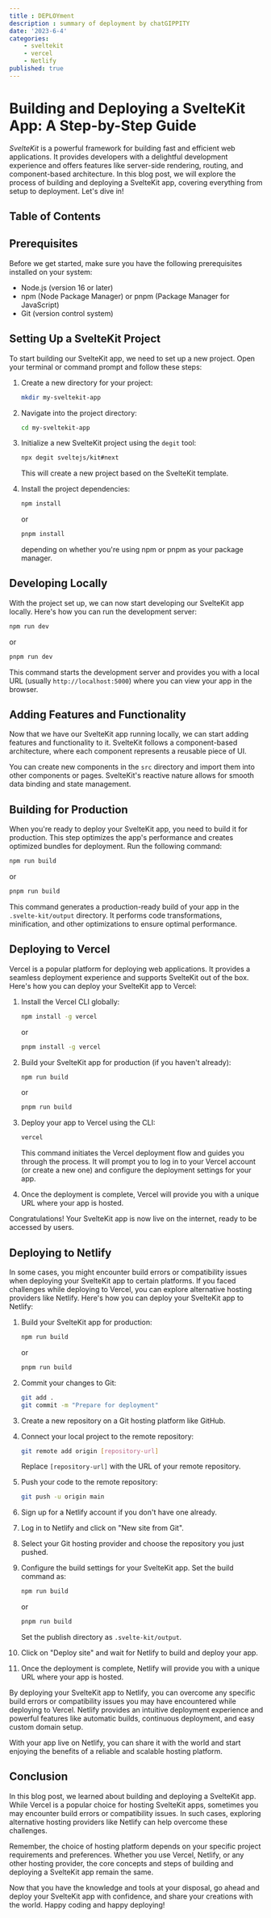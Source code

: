 ```yaml
---
title : DEPLOYment
description : summary of deployment by chatGIPPITY
date: '2023-6-4'
categories:
    - sveltekit
    - vercel
    - Netlify
published: true
---
```


# Building and Deploying a SvelteKit App: A Step-by-Step Guide

*SvelteKit* is a powerful framework for building fast and efficient web applications. It provides developers with a delightful development experience and offers features like server-side rendering, routing, and component-based architecture. In this blog post, we will explore the process of building and deploying a SvelteKit app, covering everything from setup to deployment. Let's dive in!

## Table of Contents

## Prerequisites

Before we get started, make sure you have the following prerequisites installed on your system:

- Node.js (version 16 or later)
- npm (Node Package Manager) or pnpm (Package Manager for JavaScript)
- Git (version control system)

## Setting Up a SvelteKit Project

To start building our SvelteKit app, we need to set up a new project. Open your terminal or command prompt and follow these steps:

1. Create a new directory for your project:

   ```bash
   mkdir my-sveltekit-app
   ```

2. Navigate into the project directory:

   ```bash
   cd my-sveltekit-app
   ```

3. Initialize a new SvelteKit project using the `degit` tool:

   ```bash
   npx degit sveltejs/kit#next
   ```

   This will create a new project based on the SvelteKit template.

4. Install the project dependencies:

   ```bash
   npm install
   ```

   or

   ```bash
   pnpm install
   ```

   depending on whether you're using npm or pnpm as your package manager.

## Developing Locally

With the project set up, we can now start developing our SvelteKit app locally. Here's how you can run the development server:

```bash
npm run dev
```

or

```bash
pnpm run dev
```

This command starts the development server and provides you with a local URL (usually `http://localhost:5000`) where you can view your app in the browser.

## Adding Features and Functionality

Now that we have our SvelteKit app running locally, we can start adding features and functionality to it. SvelteKit follows a component-based architecture, where each component represents a reusable piece of UI.

You can create new components in the `src` directory and import them into other components or pages. SvelteKit's reactive nature allows for smooth data binding and state management.

## Building for Production

When you're ready to deploy your SvelteKit app, you need to build it for production. This step optimizes the app's performance and creates optimized bundles for deployment. Run the following command:

```bash
npm run build
```

or

```bash
pnpm run build
```

This command generates a production-ready build of your app in the `.svelte-kit/output` directory. It performs code transformations, minification, and other optimizations to ensure optimal performance.

## Deploying to Vercel

Vercel is a popular platform for deploying web applications. It provides a seamless deployment experience and supports SvelteKit out of the box. Here's how you can deploy your SvelteKit app to Vercel:

1. Install the Vercel CLI globally:

   ```bash
   npm install -g vercel
   ```

   or

   ```bash
   pnpm install -g vercel
   ```

2. Build your SvelteKit app for production (if you haven't already):

   ```bash
   npm run build
   ```

   or

   ```bash
   pnpm run build
   ```

3. Deploy your app to Vercel using the CLI:

   ```bash
   vercel
   ```



   This command initiates the Vercel deployment flow and guides you through the process. It will prompt you to log in to your Vercel account (or create a new one) and configure the deployment settings for your app.

4. Once the deployment is complete, Vercel will provide you with a unique URL where your app is hosted.

Congratulations! Your SvelteKit app is now live on the internet, ready to be accessed by users.

## Deploying to Netlify

In some cases, you might encounter build errors or compatibility issues when deploying your SvelteKit app to certain platforms. If you faced challenges while deploying to Vercel, you can explore alternative hosting providers like Netlify. Here's how you can deploy your SvelteKit app to Netlify:

1. Build your SvelteKit app for production:

   ```bash
   npm run build
   ```

   or

   ```bash
   pnpm run build
   ```

2. Commit your changes to Git:

   ```bash
   git add .
   git commit -m "Prepare for deployment"
   ```

3. Create a new repository on a Git hosting platform like GitHub.

4. Connect your local project to the remote repository:

   ```bash
   git remote add origin [repository-url]
   ```

   Replace `[repository-url]` with the URL of your remote repository.

5. Push your code to the remote repository:

   ```bash
   git push -u origin main
   ```

6. Sign up for a Netlify account if you don't have one already.

7. Log in to Netlify and click on "New site from Git".

8. Select your Git hosting provider and choose the repository you just pushed.

9. Configure the build settings for your SvelteKit app. Set the build command as:

   ```bash
   npm run build
   ```

   or

   ```bash
   pnpm run build
   ```

   Set the publish directory as `.svelte-kit/output`.

10. Click on "Deploy site" and wait for Netlify to build and deploy your app.

11. Once the deployment is complete, Netlify will provide you with a unique URL where your app is hosted.

By deploying your SvelteKit app to Netlify, you can overcome any specific build errors or compatibility issues you may have encountered while deploying to Vercel. Netlify provides an intuitive deployment experience and powerful features like automatic builds, continuous deployment, and easy custom domain setup.

With your app live on Netlify, you can share it with the world and start enjoying the benefits of a reliable and scalable hosting platform.

## Conclusion

In this blog post, we learned about building and deploying a SvelteKit app. While Vercel is a popular choice for hosting SvelteKit apps, sometimes you may encounter build errors or compatibility issues. In such cases, exploring alternative hosting providers like Netlify can help overcome these challenges.

Remember, the choice of hosting platform depends on your specific project requirements and preferences. Whether you use Vercel, Netlify, or any other hosting provider, the core concepts and steps of building and deploying a SvelteKit app remain the same.

Now that you have the knowledge and tools at your disposal, go ahead and deploy your SvelteKit app with confidence, and share your creations with the world. Happy coding and happy deploying!